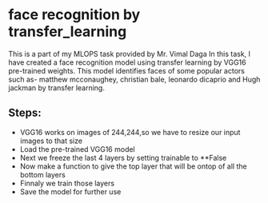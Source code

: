 # face recognition by transfer_learning
This is a part of my MLOPS task provided by Mr. Vimal Daga
In this task, I have created a face recognition model using transfer learning by VGG16 pre-trained weights. 
This model identifies faces of some popular actors such as- matthew mcconaughey, christian bale, leonardo dicaprio and Hugh jackman by transfer learning.
## Steps:
* VGG16 works on images of 244,244,so we have to resize our input images to that size
* Load the pre-trained VGG16 model
* Next we freeze the last 4 layers by setting trainable to **False
* Now make a function to give the top layer that will be ontop of all the bottom layers
* Finnaly we train those layers
* Save the model for further use
